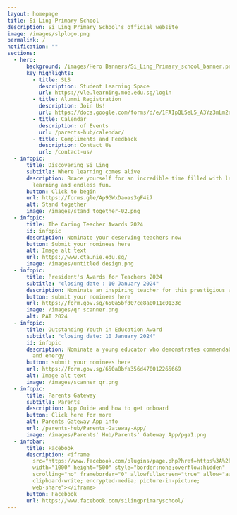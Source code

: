 ```yaml
---
layout: homepage
title: Si Ling Primary School
description: Si Ling Primary School's official website
image: /images/slplogo.png
permalink: /
notification: ""
sections:
  - hero:
      background: /images/Hero Banners/Si_Ling_Primary_school_banner.png
      key_highlights:
        - title: SLS
          description: Student Learning Space
          url: https://vle.learning.moe.edu.sg/login
        - title: Alumni Registration
          description: Join Us!
          url: https://docs.google.com/forms/d/e/1FAIpQLSeL5_A3Yz3mLm2nzaSzjzef-vx1b0bn_hs8i8CMZVKPoPrsNA/viewform
        - title: Calendar
          description: of Events
          url: /parents-hub/calendar/
        - title: Compliments and Feedback
          description: Contact Us
          url: /contact-us/
  - infopic:
      title: Discovering Si Ling
      subtitle: Where learning comes alive
      description: Brace yourself for an incredible time filled with laughter,
        learning and endless fun.
      button: Click to begin
      url: https://forms.gle/Ap9GWxDaoas3gF4i7
      alt: Stand together
      image: /images/stand together-02.png
  - infopic:
      title: The Caring Teacher Awards 2024
      id: infopic
      description: Nominate your deserving teachers now
      button: Submit your nominees here
      alt: Image alt text
      url: https://www.cta.nie.edu.sg/
      image: /images/untitled design.png
  - infopic:
      title: President's Awards for Teachers 2024
      subtitle: "closing date : 10 January 2024"
      description: Nominate an inspiring teacher for this prestigious award
      button: submit your nominees here
      url: https://form.gov.sg/650a5bfd07ce8a0011c0133c
      image: /images/qr scanner.png
      alt: PAT 2024
  - infopic:
      title: Outstanding Youth in Education Award
      subtitle: "closing date: 10 January 2024"
      id: infopic
      description: Nominate a young educator who demonstrates commendable enthusiasm
        and energy
      button: submit your nominees here
      url: https://form.gov.sg/650a8bfa356d470012265669
      alt: Image alt text
      image: /images/scanner qr.png
  - infopic:
      title: Parents Gateway
      subtitle: Parents
      description: App Guide and how to get onboard
      button: Click here for more
      alt: Parents Gateway App info
      url: /parents-hub/Parents-Gateway-App/
      image: /images/Parents' Hub/Parents' Gateway App/pga1.png
  - infobar:
      title: Facebook
      description: <iframe
        src="https://www.facebook.com/plugins/page.php?href=https%3A%2F%2Fwww.facebook.com%2Fsilingprimaryschool%2F&tabs=timeline&width=1000&height=500&small_header=true&adapt_container_width=true&hide_cover=false&show_facepile=true&appId"
        width="1000" height="500" style="border:none;overflow:hidden"
        scrolling="no" frameborder="0" allowfullscreen="true" allow="autoplay;
        clipboard-write; encrypted-media; picture-in-picture;
        web-share"></iframe>
      button: Facebook
      url: https://www.facebook.com/silingprimaryschool/
---
```

